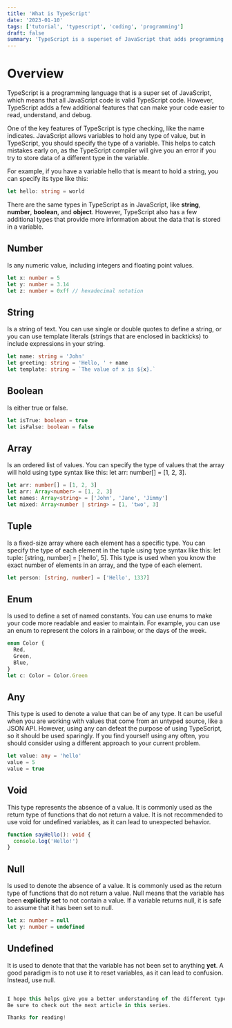 ```yaml
---
title: 'What is TypeScript'
date: '2023-01-10'
tags: ['tutorial', 'typescript', 'coding', 'programming']
draft: false
summary: 'TypeScript is a superset of JavaScript that adds programming paradigms, like static typing to the language. It can make our code easier to read, understand and debug.'
---
```


# Overview

TypeScript is a programming language that is a super set of JavaScript, which means that all JavaScript code is valid TypeScript code. However, TypeScript adds a few additional features that can make your code easier to read, understand, and debug.

One of the key features of TypeScript is type checking, like the name indicates. JavaScript allows variables to hold any type of value, but in TypeScript, you should specify the type of a variable. This helps to catch mistakes early on, as the TypeScript compiler will give you an error if you try to store data of a different type in the variable.

For example, if you have a variable hello that is meant to hold a string, you can specify its type like this:

```typescript
let hello: string = world
```

There are the same types in TypeScript as in JavaScript, like <strong>string</strong>, <strong>number</strong>, <strong>boolean</strong>, and <strong>object</strong>.
However, TypeScript also has a few additional types that provide more information about the data that is stored in a variable.

## Number

Is any numeric value, including integers and floating point values.

```typescript
let x: number = 5
let y: number = 3.14
let z: number = 0xff // hexadecimal notation
```

## String

Is a string of text. You can use single or double quotes to define a string, or you can use template literals (strings that are enclosed in backticks) to include expressions in your string.

```typescript
let name: string = 'John'
let greeting: string = 'Hello, ' + name
let template: string = `The value of x is ${x}.`
```

## Boolean

Is either true or false.

```typescript
let isTrue: boolean = true
let isFalse: boolean = false
```

## Array

Is an ordered list of values. You can specify the type of values that the array will hold using type syntax like this: let arr: number[] = [1, 2, 3].

```typescript
let arr: number[] = [1, 2, 3]
let arr: Array<number> = [1, 2, 3]
let names: Array<string> = ['John', 'Jane', 'Jimmy']
let mixed: Array<number | string> = [1, 'two', 3]
```

## Tuple

Is a fixed-size array where each element has a specific type. You can specify the type of each element in the tuple using type syntax like this: let tuple: [string, number] = ['hello', 5]. This type is used when you know the exact number of elements in an array, and the type of each element.

```typescript
let person: [string, number] = ['Hello', 1337]
```

## Enum

Is used to define a set of named constants. You can use enums to make your code more readable and easier to maintain. For example, you can use an enum to represent the colors in a rainbow, or the days of the week.

```typescript
enum Color {
  Red,
  Green,
  Blue,
}
let c: Color = Color.Green
```

## Any

This type is used to denote a value that can be of any type. It can be useful when you are working with values that come from an untyped source, like a JSON API. However, using any can defeat the purpose of using TypeScript, so it should be used sparingly. If you find yourself using any often, you should consider using a different approach to your current problem.

```typescript
let value: any = 'hello'
value = 5
value = true
```

## Void

This type represents the absence of a value. It is commonly used as the return type of functions that do not return a value. It is not recommended to use void for undefined variables, as it can lead to unexpected behavior.

```typescript
function sayHello(): void {
  console.log('Hello!')
}
```

## Null

Is used to denote the absence of a value. It is commonly used as the return type of functions that do not return a value.
Null means that the variable has been <strong>explicitly set</strong> to not contain a value.
If a variable returns null, it is safe to assume that it has been set to null.

```typescript
let x: number = null
let y: number = undefined
```

## Undefined

It is used to denote that that the variable has not been set to anything <strong>yet</strong>.
A good paradigm is to not use it to reset variables, as it can lead to confusion.
Instead, use null.

```typescript

I hope this helps give you a better understanding of the different types available in TypeScript!
Be sure to check out the next article in this series.

Thanks for reading!
```
